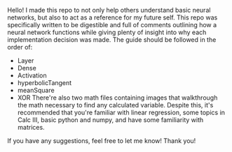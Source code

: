 Hello! I made this repo to not only help others understand basic neural networks, but also to act as a reference for my future self. 
This repo was specifically written to be digestible and full of comments outlining how a neural network functions while giving plenty of insight into why each implementation decision was made.
The guide should be followed in the order of:
- Layer
- Dense
- Activation
- hyperbolicTangent
- meanSquare
- XOR
There're also two math files containing images that walkthrough the math necessary to find any calculated variable.
Despite this, it's recommended that you're familiar with linear regression, some topics in Calc III, basic python and numpy, and have some familiarity with matrices.

If you have any suggestions, feel free to let me know!
Thank you!
